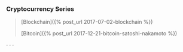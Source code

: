 ### Cryptocurrency Series

> [Blockchain]({% post_url 2017-07-02-blockchain %})
>
> [Bitcoin]({% post_url 2017-12-21-bitcoin-satoshi-nakamoto %})

<div class="horizontal-divider">· · ·</div>